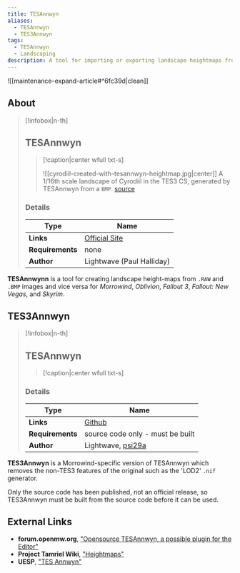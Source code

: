 ```yaml
---
title: TESAnnwyn
aliases:
  - TESAnnwyn
  - TES3Annwyn
tags:
  - TESAnnwyn
  - Landscaping
description: A tool for importing or exporting landscape heightmaps from RAW and BMP images.
---
```


![[maintenance-expand-article#^6fc39d|clean]]

## About

> [!infobox|n-th]
> 
> ## TESAnnwyn
> 
> > [!caption|center wfull txt-s]
> > 
> > ![[cyrodiil-created-with-tesannwyn-heightmap.jpg|center]]
> > A 1/16th scale landscape of Cyrodiil in the TES3 CS, generated by TESAnnwyn from a `BMP`.
> > [source](https://www.oceanlightwave.com/morrowind/TESAnnwyn/Tamriel16th-CS.jpg)
> 
> ### Details
> 
> | Type | Name |
> | --- | --- |
> | **Links** | [Official Site](https://www.oceanlightwave.com/morrowind/TESAnnwyn.html) |
> | **Requirements** | none |
> | **Author** | Lightwave (Paul Halliday) |

**TESAnnwynn** is a tool for creating landscape height-maps from `.RAW` and `.BMP` images and vice versa for _Morrowind_, _Oblivion_, _Fallout 3_, _Fallout: New Vegas_, and _Skyrim_.

## TES3Annwyn

> [!infobox|n-th]
> 
> ## TESAnnwyn
> 
> > [!caption|center wfull txt-s]
> > 
> > 
> 
> ### Details
> 
> | Type | Name |
> | --- | --- |
> | **Links** | [Github](https://github.com/psi29a/tesannwyn) |
> | **Requirements** | source code only - must be built |
> | **Author** | Lightwave, [psi29a](https://github.com/psi29a) |

**TES3Annwyn** is a Morrowind-specific version of TESAnnwyn which removes the non-TES3 features of the original such as the 'LOD2' `.nif` generator.

Only the source code has been published, not an official release, so TES3Annwyn must be built from the source code before it can be used.

## External Links

- **forum.openmw.org**, ["Opensource TESAnnwyn, a possible plugin for the Editor"](https://forum.openmw.org/viewtopic.php?p=9936#p9936)
- **Project Tamriel Wiki**, ["Heightmaps"](https://wiki.project-tamriel.com/wiki/Heightmaps)
- **UESP**, ["TES Annwyn"](https://en.uesp.net/wiki/Morrowind_Mod:TES_Annwyn)
